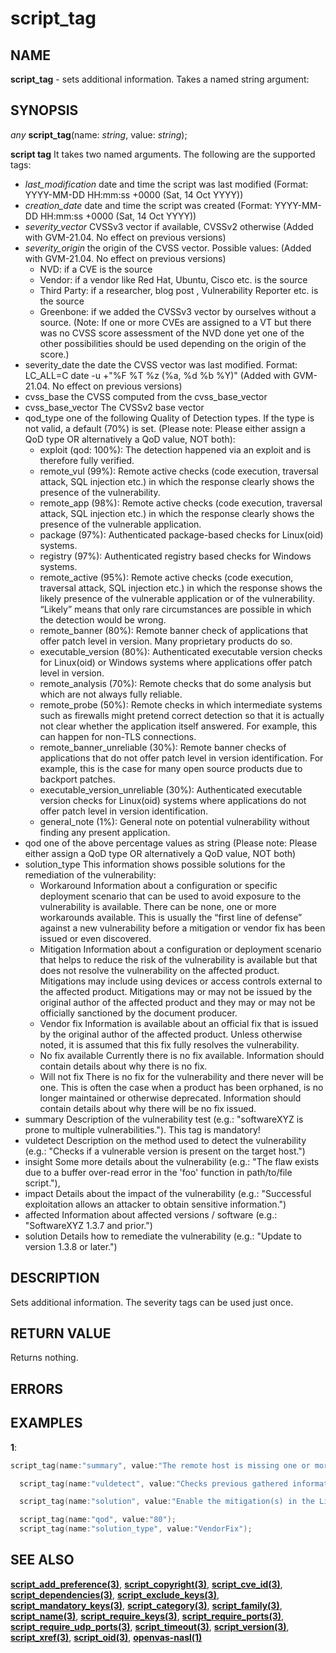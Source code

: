 # script_tag

## NAME

**script_tag** - sets additional information. Takes a named string argument:

## SYNOPSIS

*any* **script_tag**(name: *string*, value: *string*);

**script tag** It takes two named arguments. The following are the supported tags:

- *last_modification* date and time the script was last modified (Format: YYYY-MM-DD HH:mm:ss +0000 (Sat, 14 Oct YYYY))
- *creation_date* date and time the script was created (Format: YYYY-MM-DD HH:mm:ss +0000 (Sat, 14 Oct YYYY))
- *severity_vector* CVSSv3 vector if available, CVSSv2 otherwise (Added with GVM-21.04. No effect on previous versions)
- *severity_origin* the origin of the CVSS vector. Possible values: (Added with GVM-21.04. No effect on previous versions)
  - NVD: if a CVE is the source
  - Vendor: if a vendor like Red Hat, Ubuntu, Cisco etc. is the source
  - Third Party: if a researcher, blog post , Vulnerability Reporter etc. is the source
  - Greenbone: if we added the CVSSv3 vector by ourselves without a source. (Note: If one or more CVEs are assigned to a VT but there was no CVSS score assessment of the NVD done yet one of the other possibilities should be used depending on the origin of the score.)
- severity_date the date the CVSS vector was last modified. Format: LC_ALL=C date -u +"%F %T %z (%a, %d %b %Y)" (Added with GVM-21.04. No effect on previous versions)
- cvss_base the CVSS computed from the cvss_base_vector
- cvss_base_vector The CVSSv2 base vector
- qod_type one of the following Quality of Detection types. If the type is not valid, a default (70%) is set. (Please note: Please either assign a QoD type OR alternatively a QoD value, NOT both):
  - exploit (qod: 100%): The detection happened via an exploit and is therefore fully verified.
  - remote_vul (99%): Remote active checks (code execution, traversal attack, SQL injection etc.) in which the response clearly shows the presence of the vulnerability.
  - remote_app (98%): Remote active checks (code execution, traversal attack, SQL injection etc.) in which the response clearly shows the presence of the vulnerable application.
  - package (97%): Authenticated package-based checks for Linux(oid) systems.
  - registry (97%): Authenticated registry based checks for Windows systems.
  - remote_active (95%): Remote active checks (code execution, traversal attack, SQL injection etc.) in which the response shows the likely presence of the vulnerable application or of the vulnerability. “Likely” means that only rare circumstances are possible in which the detection would be wrong.
  - remote_banner (80%): Remote banner check of applications that offer patch level in version. Many proprietary products do so.
  - executable_version (80%): Authenticated executable version checks for Linux(oid) or Windows systems where applications offer patch level in version.
  - remote_analysis (70%): Remote checks that do some analysis but which are not always fully reliable.
  - remote_probe (50%): Remote checks in which intermediate systems such as firewalls might pretend correct detection so that it is actually not clear whether the application itself answered. For example, this can happen for non-TLS connections.
  - remote_banner_unreliable (30%): Remote banner checks of applications that do not offer patch level in version identification. For example, this is the case for many open source products due to backport patches.
  - executable_version_unreliable (30%): Authenticated executable version checks for Linux(oid) systems where applications do not offer patch level in version identification.
  - general_note (1%): General note on potential vulnerability without finding any present application.
- qod one of the above percentage values as string (Please note: Please either assign a QoD type OR alternatively a QoD value, NOT both)
- solution_type This information shows possible solutions for the remediation of the vulnerability:
  - Workaround Information about a configuration or specific deployment scenario that can be used to avoid exposure to the vulnerability is available. There can be none, one or more workarounds available. This is usually the “first line of defense” against a new vulnerability before a mitigation or vendor fix has been issued or even discovered.
  - Mitigation Information about a configuration or deployment scenario that helps to reduce the risk of the vulnerability is available but that does not resolve the vulnerability on the affected product. Mitigations may include using devices or access controls external to the affected product. Mitigations may or may not be issued by the original author of the affected product and they may or may not be officially sanctioned by the document producer.
  - Vendor fix Information is available about an official fix that is issued by the original author of the affected product. Unless otherwise noted, it is assumed that this fix fully resolves the vulnerability.
  - No fix available Currently there is no fix available. Information should contain details about why there is no fix.
  - Will not fix There is no fix for the vulnerability and there never will be one. This is often the case when a product has been orphaned, is no longer maintained or otherwise deprecated. Information should contain details about why there will be no fix issued.
- summary Description of the vulnerability test (e.g.: "softwareXYZ is prone to multiple vulnerabilities."). This tag is mandatory!
- vuldetect Description on the method used to detect the vulnerability (e.g.: "Checks if a vulnerable version is present on the target host.")
- insight Some more details about the vulnerability (e.g.: "The flaw exists due to a buffer over-read error in the 'foo' function in path/to/file script."),
- impact Details about the impact of the vulnerability (e.g.: "Successful exploitation allows an attacker to obtain sensitive information.")
- affected Information about affected versions / software (e.g.: "SoftwareXYZ 1.3.7 and prior.")
- solution Details how to remediate the vulnerability (e.g.: "Update to version 1.3.8 or later.")

## DESCRIPTION

Sets additional information. The severity tags can be used just once.


## RETURN VALUE

Returns nothing.

## ERRORS

 
## EXAMPLES

**1**: 
```cpp
script_tag(name:"summary", value:"The remote host is missing one or more known mitigation(s) on Linux Kernel side for the referenced 'Meltdown' hardware vulnerabilities.");

  script_tag(name:"vuldetect", value:"Checks previous gathered information on the mitigation status reported by the Linux Kernel.");

  script_tag(name:"solution", value:"Enable the mitigation(s) in the Linux Kernel or update to a more recent Linux Kernel.");

  script_tag(name:"qod", value:"80");
  script_tag(name:"solution_type", value:"VendorFix");
```

## SEE ALSO

**[script_add_preference(3)](script_add_preference.md)**, **[script_copyright(3)](script_copyright.md)**, **[script_cve_id(3)](script_cve_id.md)**, **[script_dependencies(3)](script_dependencies.md)**, **[script_exclude_keys(3)](script_exclude_keys.md)**, **[script_mandatory_keys(3)](script_mandatory_keys.md)**, **[script_category(3)](script_category.md)**, **[script_family(3)](script_family.md)**, **[script_name(3)](script_name.md)**, **[script_require_keys(3)](script_require_keys.md)**, **[script_require_ports(3)](script_require_ports.md)**, **[script_require_udp_ports(3)](script_require_udp_ports.md)**, **[script_timeout(3)](script_timeout.md)**, **[script_version(3)](script_version.md)**, **[script_xref(3)](script_xref.md)**, **[script_oid(3)](script_oid.md)**, **[openvas-nasl(1)](../../openvas-nasl.md)**
